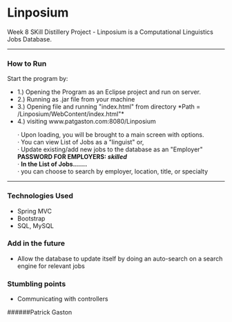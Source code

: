 # Linposium

Week 8 SKill Distillery Project -
Linposium is a Computational Linguistics Jobs Database.

--------------

### How to Run
Start the program by:
<ul>
<li>1.) Opening the Program as an Eclipse project and run on server.</li>
<li>2.) Running as .jar file from your machine</li>
<li>3.) Opening file and running "index.html" from directory *Path = /Linposium/WebContent/index.html"*</li>
<li>4.) visiting www.patgaston.com:8080/Linposium </li>
</ul>
<ul>
  <p>&#x00B7 Upon loading, you will be brought to a main screen with options.</br>
   &#x00B7 You can view List of Jobs as a "linguist" or, </br>
   &#x00B7 Update existing/add new jobs to the database as an "Employer"  <b>PASSWORD FOR EMPLOYERS: <i>skilled</i></b></br>
   &#x00B7 <strong>    In the List of Jobs.......</strong></br>
   &#x00B7 you can choose to search by employer, location, title, or specialty</br>
    </p>
</ul>


--------------

### Technologies Used
<ul>
<li>Spring MVC</li>
<li>Bootstrap</li>
<li>SQL, MySQL</li>
</ul>


### Add in the future
<ul>
<li>Allow the database to update itself by doing an auto-search on a search engine for relevant jobs</li>
</ul>


### Stumbling points
<ul>
<li>Communicating with controllers</li>
</ul>

######Patrick Gaston
